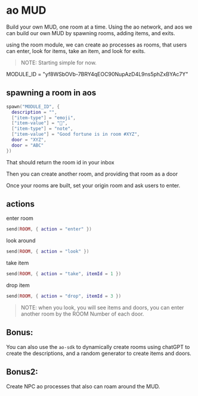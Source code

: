 # ao MUD

Build your own MUD, one room at a time. Using the ao network, and aos we can build our own MUD by spawning rooms, adding items, and exits.

using the room module, we can create ao processes as rooms, that users can enter, look for items, take an item, and look for exits.

> NOTE: Starting simple for now.

MODULE_ID = "yf8WSbOVb-7BRY4qEOC90NupAzD4L9ns5phZxBYAc7Y"

## spawning a room in aos

```lua
spawn("MODULE_ID", {
  description = "",
  ["item-type"] = "emoji",
  ["item-value"] = "🌟",
  ["item-type"] = "note",
  ["item-value"] = "Good fortune is in room #XYZ",
  door = "XYZ",
  door = "ABC"
})
```

That should return the room id in your inbox

Then you can create another room, and providing that room as a door

Once your rooms are built, set your origin room and ask users to enter.

## actions

enter room

```lua
send(ROOM, { action = "enter" })
```

look around

```lua
send(ROOM, { action = "look" })
```

take item

```lua
send(ROOM, { action = "take", itemId = 1 })
```

drop item

```lua
send(ROOM, { action = "drop", itemId = 3 })
```

> NOTE: when you look, you will see items and doors, you can enter another room by the ROOM Number of each door.

## Bonus:

You can also use the `ao-sdk` to dynamically create rooms using chatGPT to create the descriptions, and a random generator to create items and doors.

## Bonus2: 

Create NPC ao processes that also can roam around the MUD.
